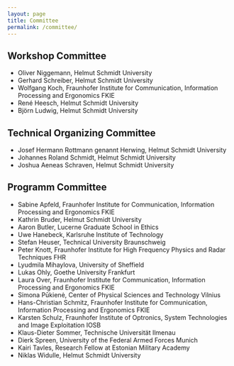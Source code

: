 ```yaml
---
layout: page
title: Committee
permalink: /committee/
---
```


## Workshop Committee

- Oliver Niggemann, Helmut Schmidt University
- Gerhard Schreiber, Helmut Schmidt University
- Wolfgang Koch, Fraunhofer Institute for Communication, Information Processing and Ergonomics FKIE
- René Heesch, Helmut Schmidt University
- Björn Ludwig, Helmut Schmidt University

## Technical Organizing Committee

- Josef Hermann Rottmann genannt Herwing, Helmut Schmidt University
- Johannes Roland Schmidt, Helmut Schmidt University
- Joshua Aeneas Schraven, Helmut Schmidt University

## Programm Committee

- Sabine Apfeld, Fraunhofer Institute for Communication, Information Processing and Ergonomics FKIE
- Kathrin Bruder, Helmut Schmidt University
- Aaron Butler, Lucerne Graduate School in Ethics
- Uwe Hanebeck, Karlsruhe Institute of Technology
- Stefan Heuser, Technical University Braunschweig
- Peter Knott, Fraunhofer Institute for High Frequency Physics and Radar Techniques FHR
- Lyudmila Mihaylova, University of Sheffield
- Lukas Ohly, Goethe University Frankfurt
- Laura Over, Fraunhofer Institute for Communication, Information Processing and Ergonomics FKIE
- Simona Pūkienė, Center of Physical Sciences and Technology Vilnius
- Hans-Christian Schmitz, Fraunhofer Institute for Communication, Information Processing and Ergonomics FKIE
- Karsten Schulz, Fraunhofer Institute of Optronics, System Technologies and Image Exploitation IOSB
- Klaus-Dieter Sommer, Technische Universität Ilmenau
- Dierk Spreen, University of the Federal Armed Forces Munich
- Kairi Tavles, Research Fellow at Estonian Military Academy
- Niklas Widulle, Helmut Schmidt University
